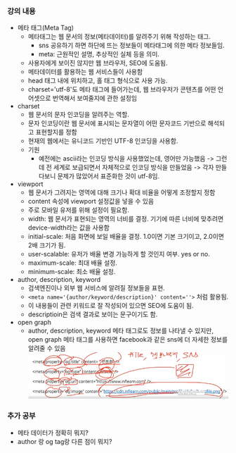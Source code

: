 ### 강의 내용

- 메타 태그(Meta Tag)
  - 메타태그는 웹 문서의 정보(메타데이터)를 알려주기 위해 작성하는 태그.
    - sns 공유하기 하면 하단에 뜨는 정보들이 메타태그에 의한 메타 정보들임.
    - meta: 근원적인 설명, 추상적인 실체 등을 의미.
  - 사용자에게 보이진 않지만 웹 브라우저, SEO에 도움됨.
  - 메타데이터를 활용하는 웹 서비스들이 사용함
  - head 태그 내에 위치하고, 홀 태그 형식으로 사용 가능.
  - charset='utf-8'도 메타 태그에 들어가는데, 웹 브라우저가 콘텐츠를 어떤 언어셋으로 번역해서 보여줄지에 관한 설정임
- charset
  - 웹 문서의 문자 인코딩을 알려주는 역할.
  - 문자 인코딩이란 웹 문서에 표시되는 문자열이 어떤 문자코드 기반으로 해석되고 표현할지를 정함
  - 현재의 웹에서는 유니코드 기반인 UTF-8 인코딩을 사용함.
  - 기원
    - 예전에는 ascii라는 인코딩 방식을 사용했었는데, 영어만 가능했음 -> 그런데 전 세계로 보급되면서 자체적으로 인코딩 방식을 만들었음 -> 각자 만들다보니 문제가 많았어서 표준화한 것이 utf-8임.
- viewport
  - 웹 문서가 그려지는 영역에 대해 크기나 확대 비율을 어떻게 조정할지 정함
  - content 속성에 viewport 설정값을 넣을 수 있음
  - 주로 모바일 유저를 위해 설정이 필요함.
  - width: 웹 문서가 표현되는 영역의 너비를 결정. 기기에 따른 너비에 맞추려면 device-width라는 값을 사용함
  - initial-scale: 처음 화면에 보일 배율을 결정. 1.0이면 기본 크기이고, 2.0이면 2배 크기가 됨.
  - user-scalable: 유저가 배율 변경 가능하게 할 것인지 여부. yes or no.
  - maximum-scale: 최대 배율 설정.
  - minimum-scale: 최소 배율 설정.
- author, description, keyword
  - 검색엔진이나 외부 웹 서비스에 알려질 정보들을 표현.
  - `<meta name='{author/keyword/description}' content=''>` 처럼 활용됨.
  - 이 내용들이 관련 키워드로 잘 작성되어 있으면 SEO에 도움이 됨.
  - descriptioin은 검색 결과로 보이는 문구이기도 함.
- open graph
  - author, description, keyword 메타 태그로도 정보를 나타낼 수 있지만, open graph 메타 태그를 사용하면 facebook과 같은 sns에 더 자세한 정보를 알려줄 수 있음
    ![example of open graph tag](images/openGraphTag.png)

### 추가 공부

- 메타 데이터가 정확히 뭐지?
- author 랑 og tag랑 다른 점이 뭐지?
